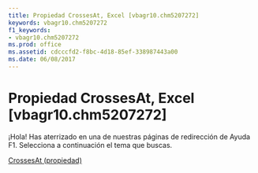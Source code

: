```yaml
---
title: Propiedad CrossesAt, Excel [vbagr10.chm5207272]
keywords: vbagr10.chm5207272
f1_keywords:
- vbagr10.chm5207272
ms.prod: office
ms.assetid: cdcccfd2-f8bc-4d18-85ef-338987443a00
ms.date: 06/08/2017
---
```





# Propiedad CrossesAt, Excel [vbagr10.chm5207272]

¡Hola! Has aterrizado en una de nuestras páginas de redirección de Ayuda F1. Selecciona a continuación el tema que buscas.


 [CrossesAt (propiedad)](http://msdn.microsoft.com/library/crossesat-property%28Office.15%29.aspx)


